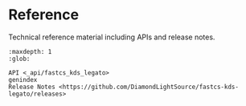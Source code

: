 # Reference

Technical reference material including APIs and release notes.

```{toctree}
:maxdepth: 1
:glob:

API <_api/fastcs_kds_legato>
genindex
Release Notes <https://github.com/DiamondLightSource/fastcs-kds-legato/releases>
```
